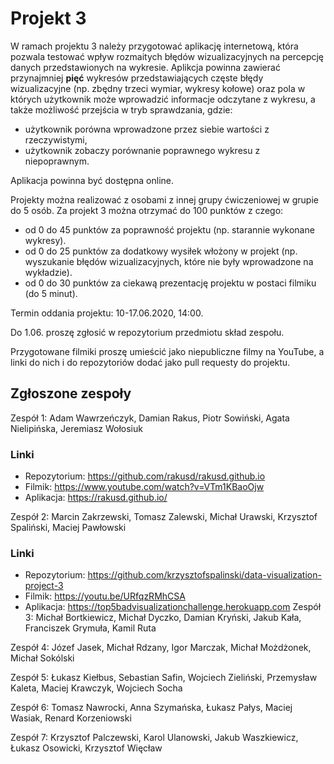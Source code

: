 # Projekt 3

W ramach projektu 3 należy przygotować aplikację internetową, która pozwala testować wpływ rozmaitych błędów wizualizacyjnych na percepcję danych przedstawionych na wykresie. 
Aplikcja powinna zawierać przynajmniej **pięć** wykresów przedstawiających częste błędy wizualizacyjne (np. zbędny trzeci wymiar, wykresy kołowe) oraz pola w których użytkownik może wprowadzić informacje odczytane z wykresu, a także możliwość przejścia w tryb sprawdzania, gdzie:
 
 - użytkownik porówna wprowadzone przez siebie wartości z rzeczywistymi,
 - użytkownik zobaczy porównanie poprawnego wykresu z niepoprawnym.

Aplikacja powinna być dostępna online.

Projekty można realizować z osobami z innej grupy ćwiczeniowej w grupie do 5 osób. Za projekt 3 można otrzymać do 100 punktów z czego:

- od 0 do 45 punktów za poprawność projektu (np. starannie wykonane wykresy).
- od 0 do 25 punktów za dodatkowy wysiłek włożony w projekt (np. wyszukanie błędów wizualizacyjnych, które nie były wprowadzone na wykładzie).
- od 0 do 30 punktów za ciekawą prezentację projektu w postaci filmiku (do 5 minut).

Termin oddania projektu: 10-17.06.2020, 14:00. 

Do 1.06. proszę zgłosić w repozytorium przedmiotu skład zespołu.

Przygotowane filmiki proszę umieścić jako niepubliczne filmy na YouTube, a linki do nich i do repozytoriów dodać jako pull requesty do projektu.

## Zgłoszone zespoły

Zespół 1: Adam Wawrzeńczyk, Damian Rakus, Piotr Sowiński, Agata Nielipińska, Jeremiasz Wołosiuk
### Linki ###
* Repozytorium: https://github.com/rakusd/rakusd.github.io
* Filmik: https://www.youtube.com/watch?v=VTm1KBaoOjw
* Aplikacja: https://rakusd.github.io/

Zespół 2: Marcin Zakrzewski, Tomasz Zalewski, Michał Urawski, Krzysztof Spaliński, Maciej Pawłowski
### Linki ###
* Repozytorium: https://github.com/krzysztofspalinski/data-visualization-project-3
* Filmik: https://youtu.be/URfqzRMhCSA
* Aplikacja: https://top5badvisualizationchallenge.herokuapp.com
Zespół 3: Michał Bortkiewicz, Michał Dyczko, Damian Kryński, Jakub Kała, Franciszek Grymuła, Kamil Ruta

Zespół 4: Józef Jasek, Michał Rdzany, Igor Marczak, Michał Możdżonek, Michał Sokólski

Zespół 5: Łukasz Kiełbus, Sebastian Safin, Wojciech Zieliński, Przemysław Kaleta, Maciej Krawczyk, Wojciech Socha

Zespół 6: Tomasz Nawrocki, Anna Szymańska, Łukasz Pałys, Maciej Wasiak, Renard Korzeniowski

Zespół 7: Krzysztof Palczewski, Karol Ulanowski, Jakub Waszkiewicz, Łukasz Osowicki, Krzysztof Więcław
